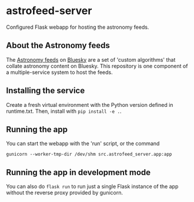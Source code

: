 # astrofeed-server

Configured Flask webapp for hosting the astronomy feeds.

## About the Astronomy feeds

The [Astronomy feeds](https://bsky.app/profile/emily.space/feed/astro) on [Bluesky](https://bsky.app/) are a set of 'custom algorithms' that collate astronomy content on Bluesky. This repository is one component of a multiple-service system to host the feeds.

## Installing the service

Create a fresh virtual environment with the Python version defined in runtime.txt. Then, install with `pip install -e .`.

## Running the app

You can start the webapp with the 'run' script, or the command

```
gunicorn --worker-tmp-dir /dev/shm src.astrofeed_server.app:app
```

## Running the app in development mode

You can also do `flask run` to run just a single Flask instance of the app without the reverse proxy provided by gunicorn.
